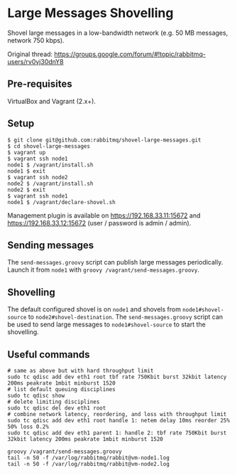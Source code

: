 # Large Messages Shovelling

Shovel large messages in a low-bandwidth network (e.g. 50 MB messages, network 750 kbps).

Original thread: https://groups.google.com/forum/#!topic/rabbitmq-users/rv0vj30dnY8

## Pre-requisites

VirtualBox and Vagrant (2.x+).

## Setup

```
$ git clone git@github.com:rabbitmq/shovel-large-messages.git
$ cd shovel-large-messages
$ vagrant up
$ vagrant ssh node1
node1 $ /vagrant/install.sh
node1 $ exit
$ vagrant ssh node2
node2 $ /vagrant/install.sh
node2 $ exit
$ vagrant ssh node1
node1 $ /vagrant/declare-shovel.sh
```

Management plugin is available on https://192.168.33.11:15672 and https://192.168.33.12:15672 (user / password is admin / admin).

## Sending messages

The `send-messages.groovy` script can publish large messages periodically. Launch it from `node1` with `groovy /vagrant/send-messages.groovy`.

## Shovelling

The default configured shovel is on `node1` and shovels from `node1#shovel-source` to `node2#shovel-destination`. The `send-messages.groovy` script can be used to send large messages to `node1#shovel-source` to start the shovelling.

## Useful commands

```
# same as above but with hard throughput limit
sudo tc qdisc add dev eth1 root tbf rate 750Kbit burst 32kbit latency 200ms peakrate 1mbit minburst 1520
# list default queuing disciplines
sudo tc qdisc show
# delete limiting disciplines
sudo tc qdisc del dev eth1 root
# combine network latency, reordering, and loss with throughput limit
sudo tc qdisc add dev eth1 root handle 1: netem delay 10ms reorder 25% 50% loss 0.2%
sudo tc qdisc add dev eth1 parent 1: handle 2: tbf rate 750Kbit burst 32kbit latency 200ms peakrate 1mbit minburst 1520

groovy /vagrant/send-messages.groovy
tail -n 50 -f /var/log/rabbitmq/rabbit@vm-node1.log
tail -n 50 -f /var/log/rabbitmq/rabbit@vm-node2.log
```
